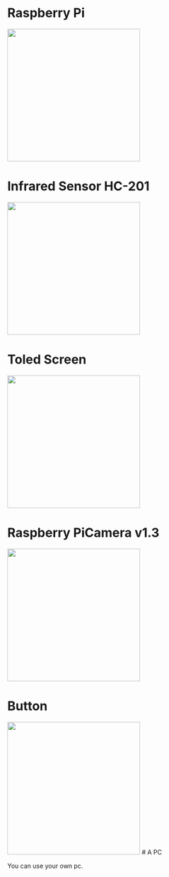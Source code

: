 # Raspberry Pi

<img src = "https://github.com/Myutaze/SmartTOLEDGlassesWithWordTranslation/assets/123553691/3e2b7dc8-a230-461a-be49-1ac51caa52fb" width = "300">

# Infrared Sensor HC-201

<img src = "https://github.com/Myutaze/SmartTOLEDGlassesWithWordTranslation/assets/123553691/49529d37-37ae-429f-8dd5-fd3aa9147000" width = "300">

# Toled Screen

<img src = "https://github.com/Myutaze/SmartTOLEDGlassesWithWordTranslation/assets/123553691/de083a7d-a246-45f9-b36f-6f74be474563" width = "300" >

# Raspberry PiCamera v1.3

<img src = "https://github.com/Myutaze/SmartTOLEDGlassesWithWordTranslation/assets/123553691/49b3350d-828a-4882-9cdb-40dacca693ea" width = "300" >

# Button

<img src = "https://github.com/Myutaze/SmartTOLEDGlassesWithWordTranslation/assets/123553691/b07cc3a5-81a3-4d73-b47a-300daae7950e" width = "300">
# A PC

You can use your own pc.
